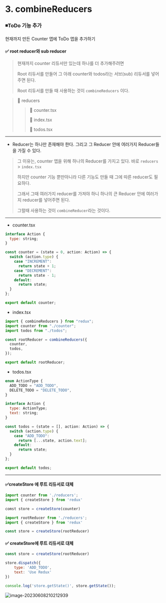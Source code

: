 # 3. combineReducers

### ◾ToDo 기능 추가

현재까지 만든 Counter 앱에 ToDo 앱을 추가하기 



#### ✅ root reducer와 sub reducer

> 현재까지 counter 리듀서만 있는데 하나를 더 추가해주려면 
>
> Root 리듀서를 만들어 그 아래 counter와 todos라는 서브(sub) 리듀서를 넣어주면 된다. 
>
> Root 리듀서를 만들 때 사용하는 것이 `combineReducers` 이다. 



> 📂 reducers
>
> > 📂 counter.tsx
> >
> > 📂 index.tsx
> >
> > 📂 todos.tsx



---

* Reducer는 하나만 존재해야 한다. 그리고 그 Reducer 안에 여러가지 Reducer들을 가질 수 있다. 

> 그 이유는,  counter 앱을 위해 하나의 Reducer를 가지고 있다. 바로 `reducers` > `index.tsx`
>
> 하지만 counter 기능 뿐만아니라 다른 기능도 만들 때 그에 따른 reducer도 필요하다. 
>
> 그래서 그때 여러가지 reducer를 가져야 하니 하나의 큰 Reducer 안에 여러가지 reducer를 넣어주면 된다. 
>
> 그럴때 사용하는 것이 `combineReducer`라는 것이다. 

---



* counter.tsx

```javascript
interface Action {
  type: string;
}

const counter = (state = 0, action: Action) => {
  switch (action.type) {
    case "INCREMENT":
      return state + 1;
    case "DECREMENT":
      return state - 1;
    default:
      return state;
  }
};

export default counter;

```



* index.tsx

```javascript
import { combineReducers } from "redux";
import counter from "./counter";
import todos from "./todos";

const rootReducer = combineReducers({
  counter,
  todos,
});

export default rootReducer;
```

 

* todos.tsx

```javascript
enum ActionType {
  ADD_TODO = "ADD_TODO",
  DELETE_TODO = "DELETE_TODO",
}

interface Action {
  type: ActionType;
  text: string;
}

const todos = (state = [], action: Action) => {
  switch (action.type) {
    case "ADD_TODO":
      return [...state, action.text];
    default:
      return state;
  }
};

export default todos;

```



---



#### ✅createStore 에 루트 리듀서로 대체 

```javascript
import counter from './reducers';
import { createStore } from 'redux'

comst store = createStore(counter)
```

```javascript
import rootReducer from './reducers';
import { createStore } from 'redux'

const store = createStore(rootReducer)
```



#### ✅ createStore에 루트 리듀서로 대체 

```javascript
const store = createStore(rootReducer)

store.dispatch({
    type: 'ADD_TODO',
    text: 'Use Redux'
})

console.log('store.getState()', store.getState());
```

![image-20230608210212939](C:\Users\areur\AppData\Roaming\Typora\typora-user-images\image-20230608210212939.png)

